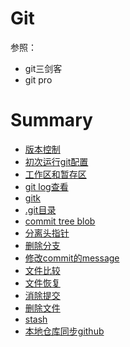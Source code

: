 # Git

参照：

* git三剑客
* git pro

# Summary

* [版本控制](版本控制.md)
* [初次运行git配置](初次运行git配置.md)
* [工作区和暂存区](工作区和暂存区.md)
* [git log查看](git_log查看.md)
* [gitk](gitk.md)
* [.git目录](git目录.md)
* [commit tree blob](commit_tree_blob.md)
* [分离头指针](分离头指针.md)
* [删除分支](删除分支.md)
* [修改commit的message](修改commit的message.md)
* [文件比较](文件比较.md)
* [文件恢复](文件恢复.md)
* [消除提交](消除提交.md)
* [删除文件](删除文件.md)
* [stash](stash.md)
* [本地仓库同步github](本地仓库同步github.md)

